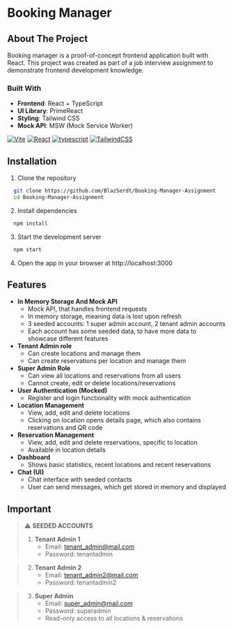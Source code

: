 # Booking Manager

## About The Project
Booking manager is a proof-of-concept frontend application built with React. This project was created as part of a
job interview assignment to demonstrate frontend development knowledge.

### Built With
- **Frontend**: React + TypeScript
- **UI Library**: PrimeReact
- **Styling**: Tailwind CSS
- **Mock API**: MSW (Mock Service Worker)

[![Vite](https://img.shields.io/badge/Vite-B73BFE?style=for-the-badge&logo=vite&logoColor=FFD62E)](https://vite.dev/)
[![React](https://img.shields.io/badge/React-20232A?style=for-the-badge&logo=react&logoColor=61DAFB)](https://react.dev/)
[![typescript](https://img.shields.io/badge/TypeScript-007ACC?style=for-the-badge&logo=typescript&logoColor=white)](https://www.typescriptlang.org/)
[![TailwindCSS](https://img.shields.io/badge/Tailwind_CSS-38B2AC?style=for-the-badge&logo=tailwind-css&logoColor=white)](https://tailwindcss.com/)

## Installation
1. Clone the repository
```bash
  git clone https://github.com/BlazSerdt/Booking-Manager-Assignment
  cd Booking-Manager-Assignment
```

2. Install dependencies
```bash
  npm install
```

3. Start the development server
```bash
  npm start
```

4. Open the app in your browser at http://localhost:3000

## Features
- **In Memory Storage And Mock API**
  - Mock API, that handles frontend requests
  - In memory storage, meaning data is lost upon refresh
  - 3 seeded accounts: 1 super admin account, 2 tenant admin accounts
  - Each account has some seeded data, to have more data to showcase different features
- **Tenant Admin role**
  - Can create locations and manage them
  - Can create reservations per location and manage them
- **Super Admin Role**
  - Can view all locations and reservations from all users
  - Cannot create, edit or delete locations/reservations
- **User Authentication (Mocked)**
  - Register and login functionality with mock authentication
- **Location Management**
  - View, add, edit and delete locations
  - Clicking on location opens details page, which also contains reservations and QR code
- **Reservation Management**
  - View, add, edit and delete reservations, specific to location
  - Available in location details
- **Dashboard**
  - Shows basic statistics, recent locations and recent reservations
- **Chat (UI)**
  - Chat interface with seeded contacts
  - User can send messages, which get stored in memory and displayed

## Important

> ⚠️  **SEEDED ACCOUNTS**
> 1. **Tenant Admin 1**
>    - Email: tenant_admin@mail.com
>    - Password: tenantadmin

> 2. **Tenant Admin 2**
>    - Email: tenant_admin2@mail.com
>    - Password: tenantadmin2

> 3. **Super Admin**
>    - Email: super_admin@mail.com
>    - Password: superadmin
>    - Read-only access to all locations & reservations